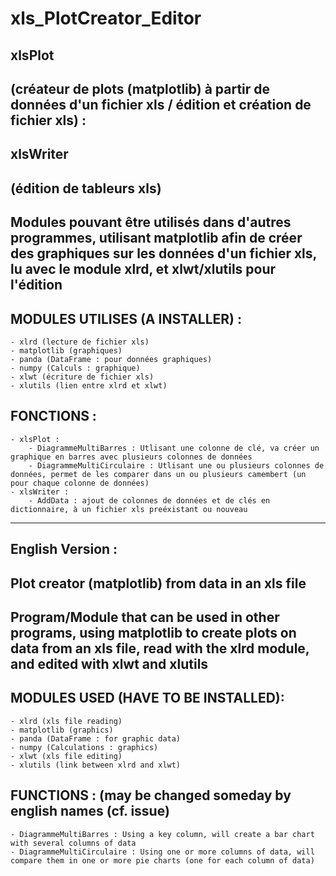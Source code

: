 # xls_PlotCreator_Editor
xlsPlot
----------
(créateur de plots (matplotlib) à partir de données d'un fichier xls / édition et création de fichier xls) :
----------
xlsWriter
----------
(édition de tableurs xls)
----------
Modules pouvant être utilisés dans d'autres programmes, utilisant matplotlib afin de créer des graphiques sur les données d'un fichier xls, lu avec le module xlrd, et xlwt/xlutils pour l'édition
----------
MODULES UTILISES (A INSTALLER) :
----------
    - xlrd (lecture de fichier xls)
    - matplotlib (graphiques)
    - panda (DataFrame : pour données graphiques)
    - numpy (Calculs : graphique)
    - xlwt (écriture de fichier xls)
    - xlutils (lien entre xlrd et xlwt)
FONCTIONS :
----------
    - xlsPlot :
        - DiagrammeMultiBarres : Utlisant une colonne de clé, va créer un graphique en barres avec plusieurs colonnes de données
        - DiagrammeMultiCirculaire : Utlisant une ou plusieurs colonnes de données, permet de les comparer dans un ou plusieurs camembert (un pour chaque colonne de données)
    - xlsWriter :
        - AddData : ajout de colonnes de données et de clés en dictionnaire, à un fichier xls preéxistant ou nouveau
____________________________________________
English Version :
-----------
Plot creator (matplotlib) from data in an xls file
----------
Program/Module that can be used in other programs, using matplotlib to create plots on data from an xls file, read with the xlrd module, and edited with xlwt and xlutils
----------
MODULES USED (HAVE TO BE INSTALLED):
----------
    - xlrd (xls file reading)
    - matplotlib (graphics)
    - panda (DataFrame : for graphic data)
    - numpy (Calculations : graphics)
    - xlwt (xls file editing)
    - xlutils (link between xlrd and xlwt)
FUNCTIONS : (may be changed someday by english names (cf. issue)
----------
    - DiagrammeMultiBarres : Using a key column, will create a bar chart with several columns of data
    - DiagrammeMultiCirculaire : Using one or more columns of data, will compare them in one or more pie charts (one for each column of data)